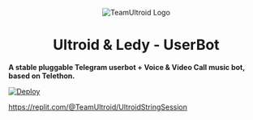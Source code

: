 <p align="center">
  <img src="./resources/extras/logo_readme.jpg" alt="TeamUltroid Logo">
</p>
<h1 align="center">
  <b>Ultroid & Ledy - UserBot</b>
</h1>

<b>A stable pluggable Telegram userbot + Voice & Video Call music bot, based on Telethon.</b>   


[![Deploy](https://www.herokucdn.com/deploy/button.svg)](https://dashboard.heroku.com/template=https://github.com/AzeMusic/ubot)

https://replit.com/@TeamUltroid/UltroidStringSession
